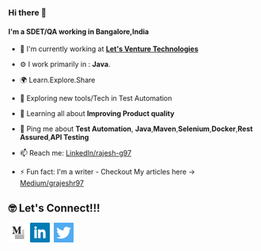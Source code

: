 ### Hi there 👋

#### I'm a SDET/QA working in Bangalore,India

- 🏢 I'm currently working at [**Let's Venture Technologies**](https://letsventure.com/)

- ⚙️ I work primarily in : **Java**.

- 🌍 Learn.Explore.Share

- 🥳 Exploring new tools/Tech in Test Automation

- 🌱 Learning all about **Improving Product quality**

- 💬 Ping me about **Test Automation**, **Java**,**Maven**,**Selenium**,**Docker**,**Rest Assured**,**API Testing**

- 📫 Reach me: [LinkedIn/rajesh-g97](https://www.linkedin.com/in/rajesh-g97/)

- ⚡️ Fun fact: I'm a writer - Checkout My articles here ->  [Medium/grajeshr97](https://medium.com/@grajeshr97)

## 🤓 Let's Connect!!! 

<p align="left" >
<a href="https://medium.com/@grajeshr97"><img height="40" src="https://github.com/shankarmadeshvaran/shankarmadeshvaran/blob/master/medium.png?raw=true"/></a>&nbsp;<a href="https://www.linkedin.com/in/rajesh-g97/"><img height="40" src="https://github.com/rufat/rufat/blob/master/linkedin.png?raw=true"/></a>&nbsp;&nbsp;<a href="https://twitter.com/rajesh_r97j"><img height="40" src="https://github.com/rufat/rufat/blob/master/twitter.png?raw=true"/></a>  
</p>
